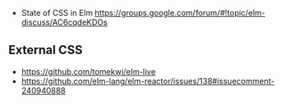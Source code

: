 - State of CSS in Elm https://groups.google.com/forum/#!topic/elm-discuss/AC6cqdeKDOs

## External CSS

- https://github.com/tomekwi/elm-live
- https://github.com/elm-lang/elm-reactor/issues/138#issuecomment-240940888
